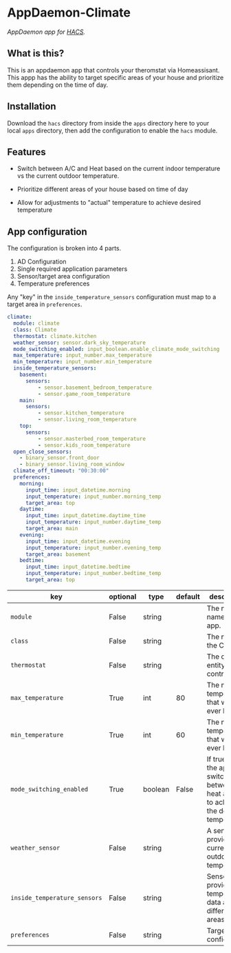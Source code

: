 # AppDaemon-Climate

_AppDaemon app for [HACS](https://github.com/custom-components/hacs)._

## What is this?

This is an appdaemon app that controls your theromstat via Homeassisant. This appp has the ability to target specific areas of your house and prioritize them depending on the time of day.

## Installation

Download the `hacs` directory from inside the `apps` directory here to your local `apps` directory, then add the configuration to enable the `hacs` module.

## Features

* Switch between A/C and Heat based on the current indoor temperature vs the current outdoor temperature.

* Prioritize different areas of your house based on time of day

* Allow for adjustments to "actual" temperature to achieve desired temperature

## App configuration

The configuration is broken into 4 parts.

1. AD Configuration
1. Single required application parameters
1. Sensor/target area configuration
1. Temperature preferences

Any "key" in the `inside_temperature_sensors` configuration must map to a target area in `preferences`.

```yaml
climate:
  module: climate
  class: Climate
  thermostat: climate.kitchen
  weather_sensor: sensor.dark_sky_temperature
  mode_switching_enabled: input_boolean.enable_climate_mode_switching
  max_temperature: input_number.max_temperature
  min_temperature: input_number.min_temperature
  inside_temperature_sensors:
    basement:
      sensors:
          - sensor.basement_bedroom_temperature
          - sensor.game_room_temperature
    main:
      sensors:
          - sensor.kitchen_temperature
          - sensor.living_room_temperature
    top:
      sensors:
          - sensor.masterbed_room_temperature
          - sensor.kids_room_temperature
  open_close_sensors:
    - binary_sensor.front_door
    - binary_sensor.living_room_window
  climate_off_timeout: "00:30:00"
  preferences:
    morning:
      input_time: input_datetime.morning
      input_temperature: input_number.morning_temp
      target_area: top
    daytime:
      input_time: input_datetime.daytime_time
      input_temperature: input_number.daytime_temp
      target_area: main
    evening:
      input_time: input_datetime.evening
      input_temperature: input_number.evening_temp
      target_area: basement
    bedtime:
      input_time: input_datetime.bedtime
      input_temperature: input_number.bedtime_temp
      target_area: top
```

| key | optional | type | default | description |
| --- | --- | --- | --- | --- |
| `module` | False | string | | The module name of the app. |
| `class` | False | string | | The name of the Class. |
| `thermostat` | False | string | | The climate entity to control. |
| `max_temperature` | True | int | 80 | The max temperature that would ever be set. |
| `min_temperature` | True | int | 60 | The min temperature that would ever be set. |
| `mode_switching_enabled` | True | boolean | False | If true, then the app will switch between heat and A/C to acheive the desired temperature  |
| `weather_sensor` | False | string | | A sensor that provides the current outdoor temperature. |
| `inside_temperature_sensors` | False | string | | Sensors that provide temperature data about different areas. |
| `preferences` | False | string | |  Target area configuration |

